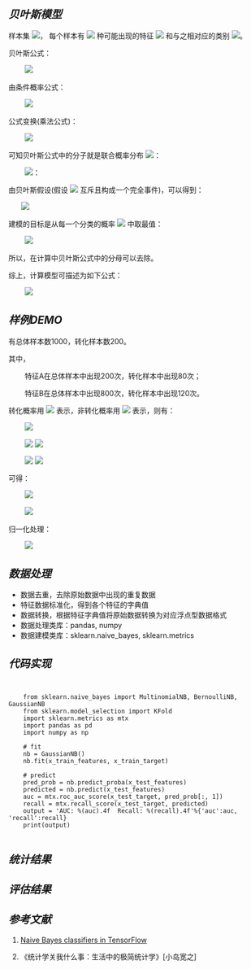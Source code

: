 
## ***贝叶斯模型***
样本集
<img src="https://latex.codecogs.com/gif.latex?$$X$$">，
每个样本有
<img src="https://latex.codecogs.com/gif.latex?$$n$$">
种可能出现的特征
<img src="https://latex.codecogs.com/gif.latex?$$X_i%20=%20\{x_1,%20x_2,%20x_3%20...%20x_n\}$$">
和与之相对应的类别
<img src="https://latex.codecogs.com/gif.latex?$$C_i(i%20\in%20k)$$">。

贝叶斯公式：

&ensp;&ensp;&ensp;&ensp;
<img src="https://latex.codecogs.com/gif.latex?P(C_k|X)%20=%20\frac{P(C_k)P(X|C_k)}{P(X)}">

由条件概率公式：

&ensp;&ensp;&ensp;&ensp;
<img src="https://latex.codecogs.com/gif.latex?$$(P(A|B)=\frac{P(AB)}{P(B)}$$">

公式变换(乘法公式)：

&ensp;&ensp;&ensp;&ensp;
<img src="https://latex.codecogs.com/gif.latex?$$P(AB)=P(A|B)\cdot{P(B)}=P(B|A)\cdot{P(A)}$$">

可知贝叶斯公式中的分子就是联合概率分布
<img src="https://latex.codecogs.com/gif.latex?$$P(C_k,X)$$">：

&ensp;&ensp;&ensp;&ensp;
<img src="https://latex.codecogs.com/gif.latex?$$P(C_k,X)=P(x_1|x_2,...,x_n,C_k)P(x_2|x_3,...,x_n,C_k)P(x_n|,C_k)P(C_k)$$">：

由贝叶斯假设(假设
<img src="https://latex.codecogs.com/gif.latex?$$x_1,x_2,x_3...x_n$$">
互斥且构成一个完全事件)，可以得到：

&ensp;&ensp;&ensp;
<img src="https://latex.codecogs.com/gif.latex?$$P(C_k,X)=P(x_1)P(x_2)...P(x_n)P(C_k)$$">

建模的目标是从每一个分类的概率
<img src="https://latex.codecogs.com/gif.latex?$$P_i(i\ink)$$">
中取最值：

&ensp;&ensp;&ensp;&ensp;
<img src="https://latex.codecogs.com/gif.latex?$$P_i(C_k|x_1,x_2,x_3...x_n)$$">

所以，在计算中贝叶斯公式中的分母可以去除。

综上，计算模型可描述为如下公式：

&ensp;&ensp;&ensp;&ensp;
<img src="https://latex.codecogs.com/gif.latex?\arg_{k\in\{1,...k\}}\max%20P(C_k)\prod_{i=1}^{n}P(x_i|C_k)">

## ***样例DEMO***

有总体样本数1000，转化样本数200。

其中，

&ensp;&ensp;&ensp;&ensp;
特征A在总体样本中出现200次，转化样本中出现80次；

&ensp;&ensp;&ensp;&ensp;
特征B在总体样本中出现800次，转化样本中出现120次。

转化概率用
<img src="https://latex.codecogs.com/gif.latex?$$P(C)$$">
表示，非转化概率用
<img src="https://latex.codecogs.com/gif.latex?$$P(-C)$$">
表示，则有：

&ensp;&ensp;&ensp;&ensp;
<img src="https://latex.codecogs.com/gif.latex?P(C)=200/1000=0.2,P(-C)=(1000-200)/1000=0.8">

&ensp;&ensp;&ensp;&ensp;
<img src="https://latex.codecogs.com/gif.latex?P(A)=200/1000=0.2,P(A|C)=80/200=0.4,">
<img src="https://latex.codecogs.com/gif.latex?P(A|-C)=(200-80)/800=0.15">

&ensp;&ensp;&ensp;&ensp;
<img src="https://latex.codecogs.com/gif.latex?P(B)=800/1000=0.8,P(B|C)=120/200=0.6,">
<img src="https://latex.codecogs.com/gif.latex?P(B|-C)=(800-120)/800=0.85">

可得：

&ensp;&ensp;&ensp;&ensp;
<img src="https://latex.codecogs.com/gif.latex?P(C|A,B)=P(C)*P(A|C)*P(B|C)=0.2*0.4*0.6=0.048">

&ensp;&ensp;&ensp;&ensp;
<img src="https://latex.codecogs.com/gif.latex?P(-C|A,B)=P(-C)*P(A|-C)*P(B|-C)=0.8*0.15*0.85=0.102">

归一化处理：

&ensp;&ensp;&ensp;&ensp;
<img src="https://latex.codecogs.com/gif.latex?P(C|A,B):P(-C|A,B)=0.048:0.102=0.32:0.68">

## ***数据处理***
+ 数据去重，去除原始数据中出现的重复数据
+ 特征数据标准化，得到各个特征的字典值
+ 数据转换，根据特征字典值将原始数据转换为对应浮点型数据格式
+ 数据处理类库：pandas, numpy
+ 数据建模类库：sklearn.naive_bayes, sklearn.metrics

## ***代码实现***
<pre><code>

	from sklearn.naive_bayes import MultinomialNB, BernoulliNB, GaussianNB
	from sklearn.model_selection import KFold
	import sklearn.metrics as mtx
	import pandas as pd
	import numpy as np

	# fit
	nb = GaussianNB()
	nb.fit(x_train_features, x_train_target)

	# predict
	pred_prob = nb.predict_proba(x_test_features)
	predicted = nb.predict(x_test_features)
	auc = mtx.roc_auc_score(x_test_target, pred_prob[:, 1])
	recall = mtx.recall_score(x_test_target, predicted)
	output = 'AUC: %(auc).4f  Recall: %(recall).4f'%{'auc':auc, 'recall':recall}
	print(output)

</code></pre>


## ***统计结果***


## ***评估结果***


## ***参考文献***
1. [Naive Bayes classifiers in TensorFlow](https://nicolovaligi.com/naive-bayes-tensorflow.html "Naive Bayes classifiers in TensorFlow")

2. 《统计学关我什么事：生活中的极简统计学》[小岛宽之]
